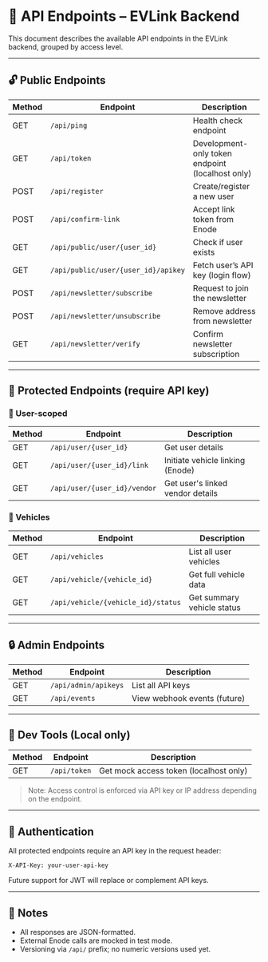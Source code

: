 # 📡 API Endpoints – EVLink Backend

This document describes the available API endpoints in the EVLink backend, grouped by access level.

---

## 🔓 Public Endpoints

| Method | Endpoint                  | Description                      |
|--------|---------------------------|----------------------------------|
| GET    | `/api/ping`              | Health check endpoint            |
| GET    | `/api/token`             | Development-only token endpoint (localhost only) |
| POST   | `/api/register`         | Create/register a new user      |
| POST   | `/api/confirm-link`     | Accept link token from Enode    |
| GET    | `/api/public/user/{user_id}` | Check if user exists         |
| GET    | `/api/public/user/{user_id}/apikey` | Fetch user’s API key (login flow) |
| POST   | `/api/newsletter/subscribe` | Request to join the newsletter |
| POST   | `/api/newsletter/unsubscribe` | Remove address from newsletter |
| GET    | `/api/newsletter/verify` | Confirm newsletter subscription |

---

## 🔐 Protected Endpoints (require API key)

### 🔧 User-scoped

| Method | Endpoint                                | Description                            |
|--------|------------------------------------------|----------------------------------------|
| GET    | `/api/user/{user_id}`                   | Get user details                       |
| GET    | `/api/user/{user_id}/link`              | Initiate vehicle linking (Enode)       |
| GET    | `/api/user/{user_id}/vendor`            | Get user's linked vendor details       |

### 🚗 Vehicles

| Method | Endpoint                        | Description                      |
|--------|----------------------------------|----------------------------------|
| GET    | `/api/vehicles`                | List all user vehicles          |
| GET    | `/api/vehicle/{vehicle_id}`    | Get full vehicle data           |
| GET    | `/api/vehicle/{vehicle_id}/status` | Get summary vehicle status   |

---

## 🔒 Admin Endpoints

| Method | Endpoint                | Description                     |
|--------|--------------------------|---------------------------------|
| GET    | `/api/admin/apikeys`   | List all API keys               |
| GET    | `/api/events`          | View webhook events (future)    |

---

## 🧪 Dev Tools (Local only)

| Method | Endpoint      | Description                         |
|--------|----------------|-------------------------------------|
| GET    | `/api/token` | Get mock access token (localhost only) |

> Note: Access control is enforced via API key or IP address depending on the endpoint.

---

## 🔑 Authentication

All protected endpoints require an API key in the request header:

```
X-API-Key: your-user-api-key
```

Future support for JWT will replace or complement API keys.

---

## 🧼 Notes

- All responses are JSON-formatted.
- External Enode calls are mocked in test mode.
- Versioning via `/api/` prefix; no numeric versions used yet.
